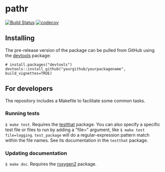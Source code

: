 # pathr

[![Build Status](https://travis-ci.org/btmonier/pathr.png?branch=master)](https://travis-ci.org/btmonier/pathr)  [![codecov](https://codecov.io/gh/btmonier/pathr/branch/master/graph/badge.svg)](https://ci.appveyor.com/project/btmonier/pathr)


## Installing

<!-- If you're putting `yourpackagename` on CRAN, it can be installed with

    install.packages("yourpackagename") -->

The pre-release version of the package can be pulled from GitHub using the [devtools](https://github.com/hadley/devtools) package:

    # install.packages("devtools")
    devtools::install_github("yourgithub/yourpackagename", build_vignettes=TRUE)


## For developers

The repository includes a Makefile to facilitate some common tasks.

### Running tests

`$ make test`. Requires the [testthat](https://github.com/hadley/testthat) package. You can also specify a specific test file or files to run by adding a "file=" argument, like `$ make test file=logging`. `test_package` will do a regular-expression pattern match within the file names. See its documentation in the `testthat` package.

### Updating documentation

`$ make doc`. Requires the [roxygen2](https://github.com/klutometis/roxygen) package.
